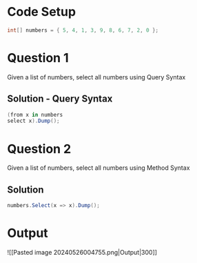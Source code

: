 ```table-of-contents
```
# Code Setup
```cs
int[] numbers = { 5, 4, 1, 3, 9, 8, 6, 7, 2, 0 };
```

# Question 1
Given a list of numbers, select all numbers using Query Syntax

## Solution - Query Syntax
```cs
(from x in numbers
select x).Dump();
```


# Question 2 
Given a list of numbers, select all numbers using Method Syntax
## Solution
```cs
numbers.Select(x => x).Dump();
```

# Output

![[Pasted image 20240526004755.png|Output|300]]
